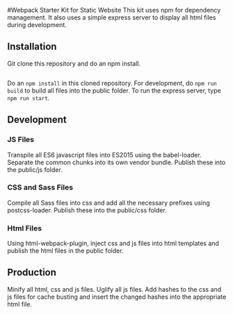 #Webpack Starter Kit for Static Website
This kit uses npm for dependency management. It also uses a simple express server to display all html files during development.

## Installation
Git clone this repository and do an npm install.
```git clone https://github.com/anudhagat/starter-static-website.git
```
Do an ```npm install``` in this cloned repository.
For development, do ```npm run build``` to build all files into the public folder.
To run the express server, type ```npm run start```.

## Development

### JS Files
Transpile all ES6 javascript files into ES2015 using the babel-loader.
Separate the common chunks into its own vendor bundle. Publish these into the public/js folder.

### CSS and Sass Files
Compile all Sass files into css and add all the necessary prefixes using postcss-loader. Publish these into the public/css folder.

### Html Files
Using html-webpack-plugin, inject css and js files into html templates and publish the html files in the public folder.

## Production

Minify all html, css and js files.
Uglify all js files.
Add hashes to the css and js files for cache busting and insert the changed hashes into the appropriate html file.
